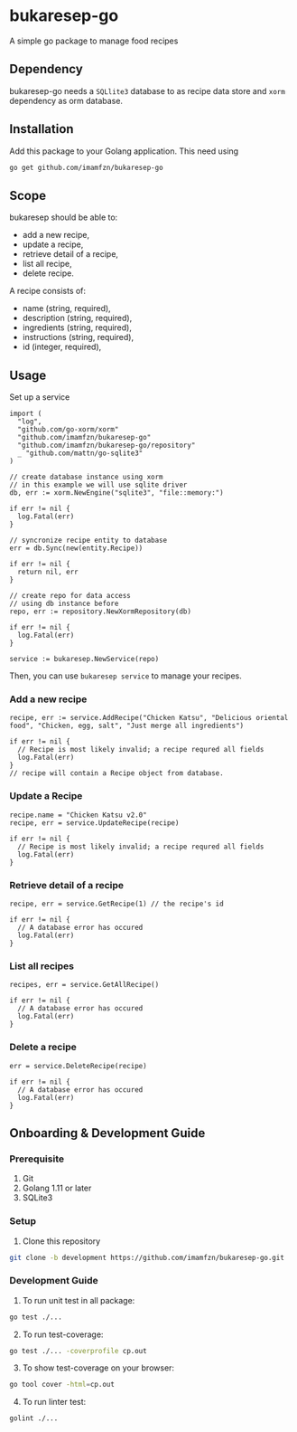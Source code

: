 # bukaresep-go

A simple go package to manage food recipes

## Dependency

bukaresep-go needs a ```SQLlite3``` database to as recipe data store and ```xorm``` dependency as orm database.

## Installation

Add this package to your Golang application. This need using


```bash
go get github.com/imamfzn/bukaresep-go
```

## Scope

bukaresep should be able to:

* add a new recipe,
* update a recipe,
* retrieve detail of a recipe,
* list all recipe,
* delete recipe.

A recipe consists of:

* name (string, required),
* description (string, required),
* ingredients (string, required),
* instructions (string, required),
* id (integer, required),

## Usage

Set up a service

```golang
import (
  "log",
  "github.com/go-xorm/xorm"
  "github.com/imamfzn/bukaresep-go"
  "github.com/imamfzn/bukaresep-go/repository"
  _ "github.com/mattn/go-sqlite3"
)

// create database instance using xorm
// in this example we will use sqlite driver
db, err := xorm.NewEngine("sqlite3", "file::memory:")

if err != nil {
  log.Fatal(err)
}

// syncronize recipe entity to database
err = db.Sync(new(entity.Recipe))

if err != nil {
  return nil, err
}

// create repo for data access
// using db instance before
repo, err := repository.NewXormRepository(db)

if err != nil {
  log.Fatal(err)
}

service := bukaresep.NewService(repo)
```

Then, you can use `bukaresep service` to manage your recipes.

### Add a new recipe

```golang
recipe, err := service.AddRecipe("Chicken Katsu", "Delicious oriental food", "Chicken, egg, salt", "Just merge all ingredients")

if err != nil {
  // Recipe is most likely invalid; a recipe requred all fields
  log.Fatal(err)
}
// recipe will contain a Recipe object from database.
```

### Update a Recipe

```golang
recipe.name = "Chicken Katsu v2.0"
recipe, err = service.UpdateRecipe(recipe)

if err != nil {
  // Recipe is most likely invalid; a recipe requred all fields
  log.Fatal(err)
}
```

### Retrieve detail of a recipe

```golang
recipe, err = service.GetRecipe(1) // the recipe's id

if err != nil {
  // A database error has occured
  log.Fatal(err)
}
```

### List all recipes

```golang
recipes, err = service.GetAllRecipe()

if err != nil {
  // A database error has occured
  log.Fatal(err)
}
```

### Delete a recipe

```golang
err = service.DeleteRecipe(recipe)

if err != nil {
  // A database error has occured
  log.Fatal(err)
}
```

## Onboarding & Development Guide

### Prerequisite

1. Git
2. Golang 1.11 or later
4. SQLite3

### Setup

1. Clone this repository
```bash
git clone -b development https://github.com/imamfzn/bukaresep-go.git
```

### Development Guide

1. To run unit test in all package:
```bash
go test ./...
```
2. To run test-coverage:
```bash
go test ./... -coverprofile cp.out
```
3. To show test-coverage on your browser:
```bash
go tool cover -html=cp.out
```
4. To run linter test:
```bash
golint ./...
```